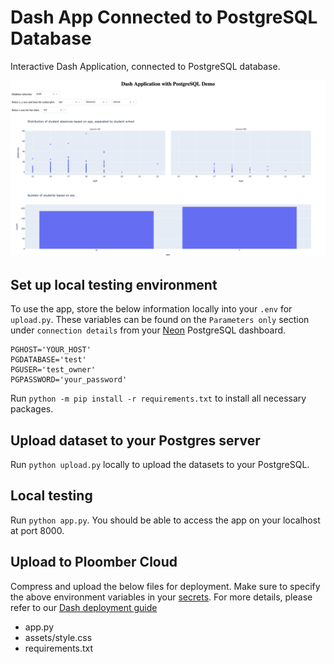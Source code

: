 # Dash App Connected to PostgreSQL Database

Interactive Dash Application, connected to PostgreSQL database.

![](app.png)

## Set up local testing environment
To use the app, store the below information locally into your `.env` for `upload.py`. These variables can be found on the `Parameters only` section under `connection details` from your [Neon](https://console.neon.tech/) PostgreSQL dashboard.
```
PGHOST='YOUR_HOST'
PGDATABASE='test'
PGUSER='test_owner'
PGPASSWORD='your_password'
```

Run `python -m pip install -r requirements.txt` to install all necessary packages.

## Upload dataset to your Postgres server
Run `python upload.py` locally to upload the datasets to your PostgreSQL.

## Local testing
Run `python app.py`. You should be able to access the app on your localhost at port 8000.

## Upload to Ploomber Cloud
Compress and upload the below files for deployment. Make sure to specify the above environment variables in your [secrets](https://docs.cloud.ploomber.io/en/latest/user-guide/secrets.html). For more details, please refer to our [Dash deployment guide](https://docs.cloud.ploomber.io/en/latest/apps/dash.html)
- app.py
- assets/style.css
- requirements.txt
